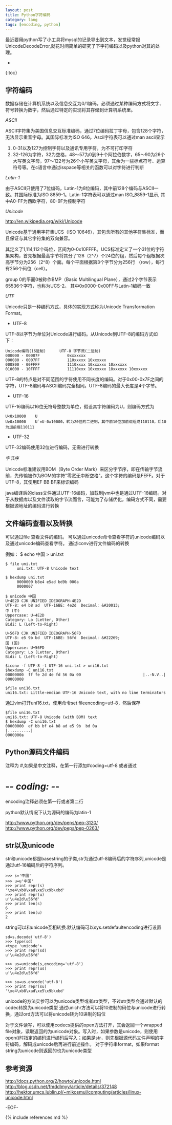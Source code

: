 ```yaml
---
layout: post
title: Python字符编码
category: lang
tags: [encoding, python]
---
```


最近要用python写了小工具将mysql的记录导出到文本，发觉经常报UnicodeDecodeError,就花时间简单的研究了下字符编码以及python对其的处理。

* 
{:toc}

字符编码
----------

数据存储在计算机系统以及信息交互为0/1编码，必须通过某种编码方式将文字、符号转换为数字，然后通过特定的实现将其存储到计算机系统里。

*ASCII* 

ASCII字符集为美国信息交互标准编码，通过7位编码拉丁字母，包含128个字符，无法显示重音字母。其国际标准为ISO 646。Ascii字符表可以通过man ascii显示

1. 0-31以及127为控制字符以及通讯专用字符，为不可打印字符
2. 32-126为字符，32为空格，48～57为0到9十个阿拉伯数字，65～90为26个大写英文字母，97～122号为26个小写英文字母，其余为一些标点符号、运算符号等。在c语言中通过isspace等相关的函数可以对字符进行判断

*Latin-1* 

由于ASCII只使用了7位编码，Latin-1为8位编码，其中前128个编码与ASCII一致。其国际标准为ISO 8859-1。Latin-1字符表可以通过man ISO_8859-1显示,
其中A0-FF为西欧字符，80-9F为控制字符

*Unicode*

<http://en.wikipedia.org/wiki/Unicode>

Unicode基于通用字符集UCS（ISO 10646），其包含所有的其他字符集标准，而且保证与其它字符集的双向兼容。

其定义了1,114,112个码位，区间为0-0x10FFFF。UCS标准定义了一个31位的字符集架构，首先根据最高字节将其分了128（2^7）个24位的组，然后每个组根据次高字节分为256（2^8）个面。每个平面根据第3个字节分为256行 （row），每行有256个码位（cell）。

group 0的平面0被称作BMP（Basic Multilingual Plane），通过2个字节表示65536个字符，也称为UCS-2。
其中0x0000-0x00FF与Latin-1编码一致

*UTF*

Unicode只是一种编码方式，具体的实现方式称为Unicode Transformation Format。

* UTF-8

UTF-8以字节为单位对Unicode进行编码。从Unicode到UTF-8的编码方式如下：
 
    Unicode编码(16进制)      UTF-8 字节流(二进制)
    000000 - 00007F            0xxxxxxx
    000080 - 0007FF            110xxxxx 10xxxxxx
    000800 - 00FFFF            1110xxxx 10xxxxxx 10xxxxxx
    010000 - 10FFFF            11110xxx 10xxxxxx 10xxxxxx 10xxxxxx

UTF-8的特点是对不同范围的字符使用不同长度的编码。对于0x00-0x7F之间的字符，UTF-8编码与ASCII编码完全相同。UTF-8编码的最大长度是4个字节。

* UTF-16

UTF-16编码以16位无符号整数为单位，假设其字符编码为U，则编码方式为

    U<0x10000    U
    U≥0x10000    U`=U-0x10000，转为20位的二进制，其中前10位加前缀组成110110，后10为加前缀110111

* UTF-32

UTF-32编码使用32位进行编码，无需进行转换

*字节序* 

Unicode标准建议用BOM（Byte Order Mark）来区分字节序，即在传输字节流前，先传输被作为BOM的字符"零宽无中断空格"。这个字符的编码是FEFF。对于UTF-8，其使用EF BB BF来标识编码

java编译后的class文件通过UTF-16编码，加载到jvm中也是通过UTF-16编码。对于从数据库以及文件读取的字节流而言，可能为了存储优化，编码方式不同，需要根据源地址的编码进行转换

文件编码查看以及转换
----------------------

可以通过file <filename>查看文件的编码。
可以通过unicode命令查看字符的unicode编码以及通过unicode编码查看字符。
通过iconv进行文件编码的转换

例如：
    $ echo 中国 > uni.txt
    
    $ file uni.txt
         uni.txt: UTF-8 Unicode text
    
    $ hexdump uni.txt
         0000000 b8e4 e5ad bd9b 000a                    
         0000007
    
    $ unicode 中国
    U+4E2D CJK UNIFIED IDEOGRAPH-4E2D
    UTF-8: e4 b8 ad  UTF-16BE: 4e2d  Decimal: &#20013;
    中 (中)
    Uppercase: U+4E2D
    Category: Lo (Letter, Other)
    Bidi: L (Left-to-Right)
    
    U+56FD CJK UNIFIED IDEOGRAPH-56FD
    UTF-8: e5 9b bd  UTF-16BE: 56fd  Decimal: &#22269;
    国 (国)
    Uppercase: U+56FD
    Category: Lo (Letter, Other)
    Bidi: L (Left-to-Right)
    
    $iconv -f UTF-8 -t UTF-16 uni.txt > uni16.txt
    $hexdump -C uni16.txt 
    00000000  ff fe 2d 4e fd 56 0a 00                           |..-N.V..|
    00000008
    
    $file uni16.txt
    uni16.txt: Little-endian UTF-16 Unicode text, with no line terminators

通过vim打开uni16.txt，使用命令set fileencoding=utf-8，然后保存

    $file uni16.txt
    uni16.txt: UTF-8 Unicode (with BOM) text
    $ hexdump -C uni16.txt
    00000000  ef bb bf e4 b8 ad e5 9b  bd 0a                    |..........|
    0000000a

Python源码文件编码
--------------------

注释为 #,如果是中文注释，在第一行添加#coding=utf-8
或者通过
 # -*- coding: <encoding name> -*-

encoding注释必须在第一行或者第二行

python默认情况下认为源码的编码为latin-1

<http://www.python.org/dev/peps/pep-3120/>
<http://www.python.org/dev/peps/pep-0263/>

str以及unicode
---------------

str和unicode都是basestring的子类,str为通过utf-8编码后的字符序列,unicode是通过utf-16编码后的字符序列。

    >>> s='中国'
    >>> u=u'中国'
    >>> print repr(s)
    '\xe4\xb8\xad\xe5\x9b\xbd'
    >>> print repr(u)
    u'\u4e2d\u56fd'
    >>> print len(s)
    6
    >>> print len(u)
    2

string可以和unicode互相转换.默认编码可以sys.setdefaultencoding进行设置

    sd=s.decode('utf-8')
    >>> type(sd)
    <type 'unicode'>
    >>> print repr(sd)
    u'\u4e2d\u56fd'
    
    >>> us=unicode(s,encoding='utf-8')
    >>> print repr(us)
    u'\u4e2d\u56fd'
    
    >>> su=us.encode('utf-8')
    >>> print repr(su)
    '\xe4\xb8\xad\xe5\x9b\xbd'

unicode的方法实参可以为unicode类型或者str类型，不过str类型会通过默认的codec转换为unicode类型
通过unichr方法可以将10进制的码位与unicode进行转换，通过ord方法可以将unicode转为10进制的码位

对于文件读写，可以使用codecs提供的open方法打开，其会返回一个wrapped file对象，读取返回的为unicode对象。写入时，如果参数是unicode，则使用open()时指定的编码进行编码后写入；如果是str，则先根据源代码文件声明的字符编码，解码成unicode后再进行前述操作。
对于字符串format，如果format string为unicode则返回的也为unicode类型


参考资源
---------
<http://docs.python.org/2/howto/unicode.html>  
<http://blog.csdn.net/fmddlmyy/article/details/372148>  
<http://hektor.umcs.lublin.pl/~mikosmul/computing/articles/linux-unicode.html>

-EOF-

{% include references.md %}
